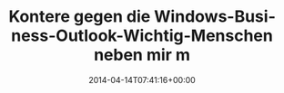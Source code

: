 ---
retweeted: false
source: <a href="http://twitter.com" rel="nofollow">Twitter Web Client</a>
entities:
  hashtags: []
  symbols: []
  user_mentions: []
  urls: []
display_text_range:
- '0'
- '124'
favorite_count: '4'
id_str: '455611730266443776'
truncated: false
retweet_count: '0'
id: '455611730266443776'
created_at: Mon Apr 14 07:41:16 +0000 2014
favorited: false
full_text: Kontere gegen die Windows-Business-Outlook-Wichtig-Menschen neben mir mit
  einer Google-Bildersuche nach dicken Eichhörnchen.
lang: de
tags:
- pesos/twitter
date: '2014-04-14T07:41:16+00:00'
src: https://twitter.com/bascht/status/455611730266443776
original_url: https://twitter.com/bascht/status/455611730266443776
type: twitter_tweet
text: Kontere gegen die Windows-Business-Outlook-Wichtig-Menschen neben mir mit einer
  Google-Bildersuche nach dicken Eichhörnchen.
title: Kontere gegen die Windows-Business-Outlook-Wichtig-Menschen neben mir m

---